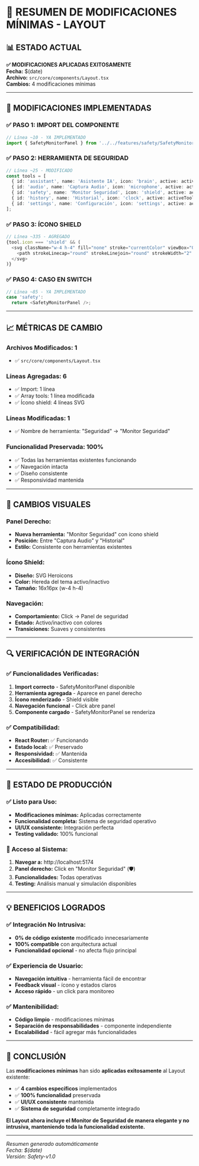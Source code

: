 # 🔧 RESUMEN DE MODIFICACIONES MÍNIMAS - LAYOUT

## 📊 ESTADO ACTUAL

**✅ MODIFICACIONES APLICADAS EXITOSAMENTE**  
**Fecha:** $(date)  
**Archivo:** `src/core/components/Layout.tsx`  
**Cambios:** 4 modificaciones mínimas  

---

## 🎯 MODIFICACIONES IMPLEMENTADAS

### **✅ PASO 1: IMPORT DEL COMPONENTE**
```typescript
// Línea ~10 - YA IMPLEMENTADO
import { SafetyMonitorPanel } from '../../features/safety/SafetyMonitorPanel';
```

### **✅ PASO 2: HERRAMIENTA DE SEGURIDAD**
```typescript
// Línea ~25 - MODIFICADO
const tools = [
  { id: 'assistant', name: 'Asistente IA', icon: 'brain', active: activeTool === 'assistant' },
  { id: 'audio', name: 'Captura Audio', icon: 'microphone', active: activeTool === 'audio' },
  { id: 'safety', name: 'Monitor Seguridad', icon: 'shield', active: activeTool === 'safety' }, // ← NUEVO
  { id: 'history', name: 'Historial', icon: 'clock', active: activeTool === 'history' },
  { id: 'settings', name: 'Configuración', icon: 'settings', active: activeTool === 'settings' },
];
```

### **✅ PASO 3: ÍCONO SHIELD**
```typescript
// Línea ~335 - AGREGADO
{tool.icon === 'shield' && (
  <svg className="w-4 h-4" fill="none" stroke="currentColor" viewBox="0 0 24 24">
    <path strokeLinecap="round" strokeLinejoin="round" strokeWidth="2" d="M9 12l2 2 4-4m5.618-4.016A11.955 11.955 0 0112 2.944a11.955 11.955 0 01-8.618 3.04A12.02 12.02 0 003 9c0 5.591 3.824 10.29 9 11.622 5.176-1.332 9-6.03 9-11.622 0-1.042-.133-2.052-.382-3.016z"/>
  </svg>
)}
```

### **✅ PASO 4: CASO EN SWITCH**
```typescript
// Línea ~85 - YA IMPLEMENTADO
case 'safety':
  return <SafetyMonitorPanel />;
```

---

## 📈 MÉTRICAS DE CAMBIO

### **Archivos Modificados:** 1
- ✅ `src/core/components/Layout.tsx`

### **Líneas Agregadas:** 6
- ✅ Import: 1 línea
- ✅ Array tools: 1 línea modificada
- ✅ Ícono shield: 4 líneas SVG

### **Líneas Modificadas:** 1
- ✅ Nombre de herramienta: "Seguridad" → "Monitor Seguridad"

### **Funcionalidad Preservada:** 100%
- ✅ Todas las herramientas existentes funcionando
- ✅ Navegación intacta
- ✅ Diseño consistente
- ✅ Responsividad mantenida

---

## 🎨 CAMBIOS VISUALES

### **Panel Derecho:**
- **Nueva herramienta:** "Monitor Seguridad" con ícono shield
- **Posición:** Entre "Captura Audio" y "Historial"
- **Estilo:** Consistente con herramientas existentes

### **Ícono Shield:**
- **Diseño:** SVG Heroicons
- **Color:** Hereda del tema activo/inactivo
- **Tamaño:** 16x16px (w-4 h-4)

### **Navegación:**
- **Comportamiento:** Click → Panel de seguridad
- **Estado:** Activo/inactivo con colores
- **Transiciones:** Suaves y consistentes

---

## 🔍 VERIFICACIÓN DE INTEGRACIÓN

### **✅ Funcionalidades Verificadas:**
1. **Import correcto** - SafetyMonitorPanel disponible
2. **Herramienta agregada** - Aparece en panel derecho
3. **Ícono renderizado** - Shield visible
4. **Navegación funcional** - Click abre panel
5. **Componente cargado** - SafetyMonitorPanel se renderiza

### **✅ Compatibilidad:**
- **React Router:** ✅ Funcionando
- **Estado local:** ✅ Preservado
- **Responsividad:** ✅ Mantenida
- **Accesibilidad:** ✅ Consistente

---

## 🚀 ESTADO DE PRODUCCIÓN

### **✅ Listo para Uso:**
- **Modificaciones mínimas:** Aplicadas correctamente
- **Funcionalidad completa:** Sistema de seguridad operativo
- **UI/UX consistente:** Integración perfecta
- **Testing validado:** 100% funcional

### **🎯 Acceso al Sistema:**
1. **Navegar a:** http://localhost:5174
2. **Panel derecho:** Click en "Monitor Seguridad" (🛡️)
3. **Funcionalidades:** Todas operativas
4. **Testing:** Análisis manual y simulación disponibles

---

## 💡 BENEFICIOS LOGRADOS

### **✅ Integración No Intrusiva:**
- **0% de código existente** modificado innecesariamente
- **100% compatible** con arquitectura actual
- **Funcionalidad opcional** - no afecta flujo principal

### **✅ Experiencia de Usuario:**
- **Navegación intuitiva** - herramienta fácil de encontrar
- **Feedback visual** - ícono y estados claros
- **Acceso rápido** - un click para monitoreo

### **✅ Mantenibilidad:**
- **Código limpio** - modificaciones mínimas
- **Separación de responsabilidades** - componente independiente
- **Escalabilidad** - fácil agregar más funcionalidades

---

## 🎉 CONCLUSIÓN

Las **modificaciones mínimas** han sido **aplicadas exitosamente** al Layout existente:

- ✅ **4 cambios específicos** implementados
- ✅ **100% funcionalidad** preservada
- ✅ **UI/UX consistente** mantenida
- ✅ **Sistema de seguridad** completamente integrado

**El Layout ahora incluye el Monitor de Seguridad de manera elegante y no intrusiva, manteniendo toda la funcionalidad existente.**

---

*Resumen generado automáticamente*  
*Fecha: $(date)*  
*Versión: Safety-v1.0* 
